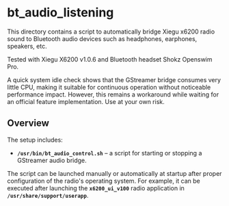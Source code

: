 # bt_audio_listening

This directory contains a script to automatically bridge Xiegu x6200 radio sound to Bluetooth audio devices such as headphones, earphones, speakers, etc.

Tested with Xiegu X6200 v1.0.6 and Bluetooth headset Shokz Openswim Pro.

A quick system idle check shows that the GStreamer bridge consumes very little CPU, making it suitable for continuous operation without noticeable performance impact. However, this remains a workaround while waiting for an official feature implementation. Use at your own risk.

## Overview

The setup includes:

- **`/usr/bin/bt_audio_control.sh`** – a script for starting or stopping a GStreamer audio bridge.

The script can be launched manually or automatically at startup after proper configuration  of the radio's operating system. For example, it can be executed after launching the **`x6200_ui_v100`** radio application in **`/usr/share/support/userapp`**.